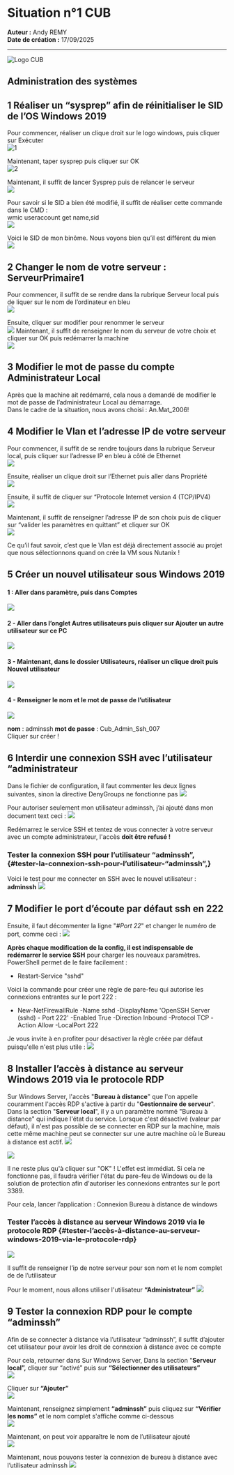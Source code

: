 # Situation n°1 CUB

**Auteur :** Andy REMY  
**Date de création :** 17/09/2025  

---
![Logo CUB](../../media/CUB.png)

## Administration des systèmes

## 1 Réaliser un “sysprep” afin de réinitialiser le SID de l’OS Windows 2019

Pour commencer, réaliser un clique droit sur le logo windows, puis cliquer sur Exécuter  
![1](../../media/s1-1.png)

Maintenant, taper sysprep puis cliquer sur OK  
![2](../../media/s1-2.png)

Maintenant, il suffit de lancer Sysprep puis de relancer le serveur  
![](../../media/s1-3.png)

Pour savoir si le SID a bien été modifié, il suffit de réaliser cette commande dans le CMD :   
wmic useraccount get name,sid  
![](../../media/s1-4.png)

Voici le SID de mon binôme. Nous voyons bien qu’il est différent du mien  
![](../../media/s1-5.png)

## 2 Changer le nom de votre serveur : ServeurPrimaire1

Pour commencer, il suffit de se rendre dans la rubrique Serveur local puis de liquer sur le nom de l’ordinateur en bleu  
![](../../media/s1-6.png)

Ensuite, cliquer sur modifier pour renommer le serveur  
![](../../media/s1-7.png) 
Maintenant, il suffit de renseigner le nom du serveur de votre choix et cliquer sur OK puis redémarrer la machine  
![](../../media/s1-8.png)

## 3 Modifier le mot de passe du compte Administrateur Local

Après que la machine ait redémarré, cela nous a demandé de modifier le mot de passe de l’administrateur Local au démarrage.   
Dans le cadre de la situation, nous avons choisi : An.Mat\_2006\!

## 4 Modifier le Vlan et l’adresse IP de votre serveur

Pour commencer, il suffit de se rendre toujours dans la rubrique Serveur local, puis cliquer sur l’adresse IP en bleu à côté de Ethernet  
![](../../media/s1-9.png)

Ensuite, réaliser un clique droit sur l’Ethernet puis aller dans Propriété  
![](../../media/s1-10.png)

Ensuite, il suffit de cliquer sur “Protocole Internet version 4 (TCP/IPV4)  
![](../../media/s1-11.png)

Maintenant, il suffit de renseigner l’adresse IP de son choix puis de cliquer sur “valider les paramètres en quittant” et cliquer sur OK  
![](../../media/s1-12.png)

Ce qu’il faut savoir, c’est que le Vlan est déjà directement associé au projet que nous sélectionnons quand on crée la VM sous Nutanix \!

## 5 Créer un nouvel utilisateur sous Windows 2019

#### 1 : Aller dans paramètre, puis dans Comptes  
![](../../media/s1-13.png)

#### 2 \- Aller dans l’onglet Autres utilisateurs puis cliquer sur Ajouter un autre utilisateur sur ce PC  
![](../../media/s1-14.png) 

#### 3 \- Maintenant, dans le dossier Utilisateurs, réaliser un clique droit puis Nouvel utilisateur

![](../../media/s1-15.png) 

#### 4 \- Renseigner le nom et le mot de passe de l’utilisateur  
![](../../media/s1-16.png)

**nom** : adminssh       **mot de passe** : Cub\_Admin\_Ssh\_007  
Cliquer sur créer \!

## 6 Interdir une connexion SSH avec l’utilisateur “administrateur

Dans le fichier de configuration, il faut commenter les deux lignes suivantes, sinon la directive DenyGroups ne fonctionne pas 
![](../../media/s1-17(1).png) 



Pour autoriser seulement mon utilisateur adminssh, j’ai ajouté dans mon document text ceci : 
![](../../media/s1-18(2).png)

Redémarrez le service SSH et tentez de vous connecter à votre serveur avec un compte administrateur, l'accès **doit être refusé \!**

### **Tester la connexion SSH pour l’utilisateur “adminssh”,** {#tester-la-connexion-ssh-pour-l’utilisateur-“adminssh”,}

Voici le test pour me connecter en SSH avec le nouvel utilisateur : **adminssh**
![](../../media/s1-17.png)

## 7 Modifier le port d’écoute par défaut ssh en 222

Ensuite, il faut décommenter la ligne "*\#Port 22*" et changer le numéro de port, comme ceci :
![](../../media/s1-18.png)

**Après chaque modification de la config, il est indispensable de redémarrer le service SSH** pour charger les nouveaux paramètres. PowerShell permet de le faire facilement :

- Restart-Service "sshd"

Voici la commande pour créer une règle de pare-feu qui autorise les connexions entrantes sur le port 222 :

- New-NetFirewallRule \-Name sshd \-DisplayName 'OpenSSH Server (sshd) \- Port 222' \-Enabled True \-Direction Inbound \-Protocol TCP \-Action Allow \-LocalPort 222

Je vous invite à en profiter pour désactiver la règle créée par défaut puisqu'elle n'est plus utile :
![](../../media/s1-19.png)

## 8 Installer l’accès à distance au serveur Windows 2019 via le protocole RDP

Sur Windows Server, l'accès "**Bureau à distance**" que l'on appelle couramment l'accès RDP s'active à partir du "**Gestionnaire de serveur**". Dans la section "**Serveur local**", il y a un paramètre nommé "Bureau à distance" qui indique l'état du service. Lorsque c'est désactivé (valeur par défaut), il n'est pas possible de se connecter en RDP sur la machine, mais cette même machine peut se connecter sur une autre machine où le Bureau à distance est actif.
![](../../media/s1-20.png)

![](../../media/s1-21.png)

Il ne reste plus qu'à cliquer sur "OK" \! L'effet est immédiat. Si cela ne fonctionne pas, il faudra vérifier l'état du pare-feu de Windows ou de la solution de protection afin d'autoriser les connexions entrantes sur le port 3389\.

Pour cela, lancer l’application : Connexion Bureau à distance de windows

### **Tester l’accès à distance au serveur Windows 2019 via le protocole RDP** {#tester-l’accès-à-distance-au-serveur-windows-2019-via-le-protocole-rdp}
![](../../media/s1-22.png)

Il suffit de renseigner l’ip de notre serveur pour son nom et le nom complet de de l’utilisateur

Pour le moment, nous allons utiliser l'utilisateur **“Administrateur”**
![](../../media/s1-23.png)

## 9 Tester la connexion RDP pour le compte “adminssh”

Afin de se connecter à distance via l’utilisateur “adminssh”, il suffit d’ajouter cet utilisateur pour avoir les droit de connexion à distance avec ce compte

Pour cela, retourner dans Sur Windows Server, Dans la section "**Serveur local”,** cliquer sur “activé” puis sur **“**S**électionner des utilisateurs”**  
![](../../media/s1-24.png)

Cliquer sur **“Ajouter”**  
![](../../media/s1-25.png)

Maintenant, renseignez simplement **“adminssh”** puis cliquez sur **“Vérifier les noms”** et le nom complet s'affiche comme ci-dessous  
![](../../media/s1-26.png)

Maintenant, on peut voir apparaître le nom de l’utilisateur ajouté  
![](../../media/s1-27.png)

Maintenant, nous pouvons tester la connexion de bureau à distance avec l’utilisateur adminssh
![](../../media/s1-28.png)
